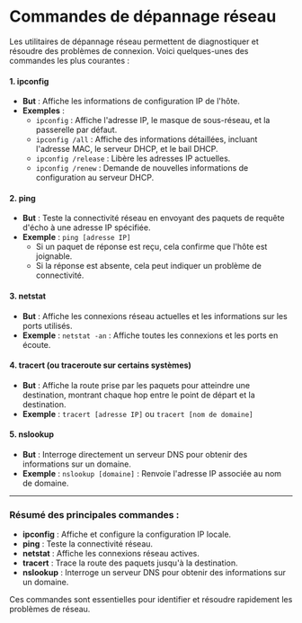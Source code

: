 
# Commandes de dépannage réseau

Les utilitaires de dépannage réseau permettent de diagnostiquer et résoudre des problèmes de connexion. Voici quelques-unes des commandes les plus courantes :

#### 1. **ipconfig**

- **But** : Affiche les informations de configuration IP de l'hôte.
- **Exemples** :
    - `ipconfig` : Affiche l'adresse IP, le masque de sous-réseau, et la passerelle par défaut.
    - `ipconfig /all` : Affiche des informations détaillées, incluant l'adresse MAC, le serveur DHCP, et le bail DHCP.
    - `ipconfig /release` : Libère les adresses IP actuelles.
    - `ipconfig /renew` : Demande de nouvelles informations de configuration au serveur DHCP.

#### 2. **ping**

- **But** : Teste la connectivité réseau en envoyant des paquets de requête d'écho à une adresse IP spécifiée.
- **Exemple** : `ping [adresse IP]`
    - Si un paquet de réponse est reçu, cela confirme que l'hôte est joignable.
    - Si la réponse est absente, cela peut indiquer un problème de connectivité.

#### 3. **netstat**

- **But** : Affiche les connexions réseau actuelles et les informations sur les ports utilisés.
- **Exemple** : `netstat -an` : Affiche toutes les connexions et les ports en écoute.

#### 4. **tracert** (ou **traceroute** sur certains systèmes)

- **But** : Affiche la route prise par les paquets pour atteindre une destination, montrant chaque hop entre le point de départ et la destination.
- **Exemple** : `tracert [adresse IP]` ou `tracert [nom de domaine]`

#### 5. **nslookup**

- **But** : Interroge directement un serveur DNS pour obtenir des informations sur un domaine.
- **Exemple** : `nslookup [domaine]` : Renvoie l'adresse IP associée au nom de domaine.

---

### Résumé des principales commandes :

- **ipconfig** : Affiche et configure la configuration IP locale.
- **ping** : Teste la connectivité réseau.
- **netstat** : Affiche les connexions réseau actives.
- **tracert** : Trace la route des paquets jusqu'à la destination.
- **nslookup** : Interroge un serveur DNS pour obtenir des informations sur un domaine.

Ces commandes sont essentielles pour identifier et résoudre rapidement les problèmes de réseau.
